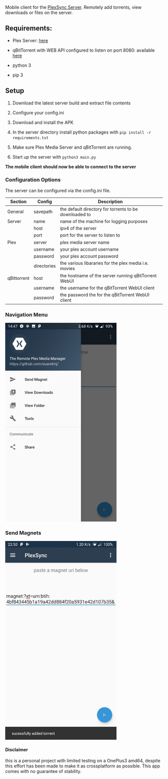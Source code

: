 Mobile client for the [PlexSync Server](https://github.com/euandmj/PlexSync-Server). Remotely add torrents, view downloads or files on the server.

<h2>Requirements:</h2>

* Plex Server: [here](https://www.plex.tv/)

* qBitTorrent with WEB API configured to listen on port 8080: available [here](https://www.qbittorrent.org/)

* python 3

* pip 3

<h2>Setup</h2>

1. Download the latest server build and extract file contents

2. Configure your config.ini 

3. Download and install the APK

4. In the server directory install python packages with `pip install -r requirements.txt`

5. Make sure Plex Media Server and qBitTorrent are running. 

6. Start up the server with `python3 main.py`

  **The mobile client should now be able to connect to the server**

### Configuration Options

The server can be configured via the config.ini file.

| Section     	| Config      	| Description                                            	|
|-------------	|-------------	|--------------------------------------------------------	|
| General     	| savepath    	| the default directory for torrents to be downloaded to 	|
| Server      	| name        	| name of the machine for logging purposes               	|
|             	| host        	| ipv4 of the server                                     	|
|             	| port        	| port for the server to listen to                       	|
| Plex        	| server      	| plex media server name                                 	|
|             	| username    	| your plex account username                             	|
|             	| password    	| your plex account password                             	|
|             	| directories 	| the various libararies for the plex media i.e. movies  	|
| qBittorrent 	| host        	| the hostname of the server running qBitTorrent WebUI   	|
|             	| username    	| the username for the qBitTorrent WebUI client          	|
|             	| password    	| the password the for the qBitTorrent WebUI client      	|



<h3>Navigation Menu</h3>
<img src = https://github.com/euandmj/PlexSync-Mobile/blob/master/build_images/menu.jpg width="356" height="633">

<h3>Send Magnets</h3>
<img src = https://github.com/euandmj/PlexSync-Mobile/blob/master/build_images/send_magn.jpg width="356" height="633">

<h4>Disclaimer</h4>
this is a personal project with limited testing on a OnePlus3 amd64, despite this effort has been made to make it as crossplatform as possible. This app comes with no guarantee of stability. 
